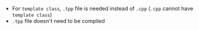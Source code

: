 - For `template class`, `.tpp` file is needed instead of `.cpp` (`.cpp` cannot have `template class`)
- `.tpp` file doesn't need to be compiled
